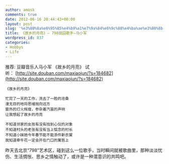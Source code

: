 ```yaml
---
author: amosk
comments: true
date: 2012-06-16 20:44:43+00:00
layout: post
slug: '%e3%80%8a%e6%95%85%e4%b9%a1%e7%9a%84%e6%9c%88%e4%ba%ae%e3%80%8b-798%e7%94%b0%e5%9b%ad%e6%ad%8c%e6%89%8b-%e9%a9%ac%e5%b0%8f%e5%86%9b'
title: 《故乡的月亮》— 798田园歌手—马小军
wordpress_id: 837
categories:
- Hobbys
- Life
---
```


推荐: 豆瓣音乐人马小军 《故乡的月亮》 试听： [http://site.douban.com/maxiaojun/?s=184682](http://site.douban.com/maxiaojun/?s=184682)

    
    《故乡的月亮》
    
    忙完了一天的工作，洗去了一脸的沧桑
    漫无目的地将思绪抛向远方
    窗外的灯火辉煌，参杂着汽笛的声响
    让我想起了故乡的月亮
    
    不知道邻家的女孩有没有找到心仪的对象
    不知道村头的老张有没有当上惦念的村长
    不知道小妹她今年春节能不能添件新衣裳
    我知道牵牛花一定会开在门口的篱笆上


昨天去北京“798”艺术区，碰到这么一位歌手，当时瞬间就被歌曲里，那种淡淡忧伤、生活惆怅、思乡之情触动了，或许是一种潜意识的共鸣吧。

